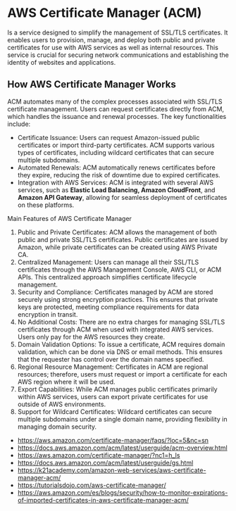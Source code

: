 # AWS Certificate Manager (ACM) 
Is a service designed to simplify the management of SSL/TLS certificates. It enables users to provision, manage, and deploy both public and private certificates for use with AWS services as well as internal resources. This service is crucial for securing network communications and establishing the identity of websites and applications.
## How AWS Certificate Manager Works
ACM automates many of the complex processes associated with SSL/TLS certificate management. Users can request certificates directly from ACM, which handles the issuance and renewal processes. The key functionalities include:

*  Certificate Issuance: Users can request Amazon-issued public certificates or import third-party certificates. ACM supports various types of certificates, including wildcard certificates that can secure multiple subdomains.
*  Automated Renewals: ACM automatically renews certificates before they expire, reducing the risk of downtime due to expired certificates.
*  Integration with AWS Services: ACM is integrated with several AWS services, such as **Elastic Load Balancing, Amazon CloudFront**, and **Amazon API Gateway**, allowing for seamless deployment of certificates on these platforms.

Main Features of AWS Certificate Manager

1. Public and Private Certificates: ACM allows the management of both public and private SSL/TLS certificates. Public certificates are issued by Amazon, while private certificates can be created using AWS Private CA.
2. Centralized Management: Users can manage all their SSL/TLS certificates through the AWS Management Console, AWS CLI, or ACM APIs. This centralized approach simplifies certificate lifecycle management.
3. Security and Compliance: Certificates managed by ACM are stored securely using strong encryption practices. This ensures that private keys are protected, meeting compliance requirements for data encryption in transit.
4. No Additional Costs: There are no extra charges for managing SSL/TLS certificates through ACM when used with integrated AWS services. Users only pay for the AWS resources they create.
5. Domain Validation Options: To issue a certificate, ACM requires domain validation, which can be done via DNS or email methods. This ensures that the requester has control over the domain names specified.
6. Regional Resource Management: Certificates in ACM are regional resources; therefore, users must request or import a certificate for each AWS region where it will be used.
7. Export Capabilities: While ACM manages public certificates primarily within AWS services, users can export private certificates for use outside of AWS environments.
8. Support for Wildcard Certificates: Wildcard certificates can secure multiple subdomains under a single domain name, providing flexibility in managing domain security.

- https://aws.amazon.com/certificate-manager/faqs/?loc=5&nc=sn
- https://docs.aws.amazon.com/acm/latest/userguide/acm-overview.html
- https://aws.amazon.com/certificate-manager/?nc1=h_ls
- https://docs.aws.amazon.com/acm/latest/userguide/gs.html
- https://k21academy.com/amazon-web-services/aws-certificate-manager-acm/
- https://tutorialsdojo.com/aws-certificate-manager/
- https://aws.amazon.com/es/blogs/security/how-to-monitor-expirations-of-imported-certificates-in-aws-certificate-manager-acm/
